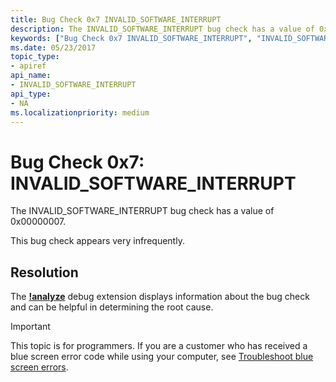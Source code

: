 ```yaml
---
title: Bug Check 0x7 INVALID_SOFTWARE_INTERRUPT
description: The INVALID_SOFTWARE_INTERRUPT bug check has a value of 0x00000007.This bug check appears very infrequently.
keywords: ["Bug Check 0x7 INVALID_SOFTWARE_INTERRUPT", "INVALID_SOFTWARE_INTERRUPT"]
ms.date: 05/23/2017
topic_type:
- apiref
api_name:
- INVALID_SOFTWARE_INTERRUPT
api_type:
- NA
ms.localizationpriority: medium
---
```


# Bug Check 0x7: INVALID\_SOFTWARE\_INTERRUPT


The INVALID\_SOFTWARE\_INTERRUPT bug check has a value of 0x00000007.

This bug check appears very infrequently.


## Resolution
The [**!analyze**](-analyze.md) debug extension displays information about the bug check and can be helpful in determining the root cause.


> [!IMPORTANT]
> This topic is for programmers. If you are a customer who has received a blue screen error code while using your computer, see [Troubleshoot blue screen errors](https://www.windows.com/stopcode).


 

 




